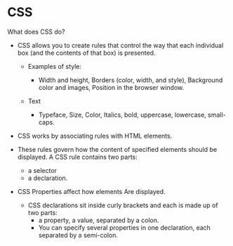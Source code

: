 # CSS

What does CSS do?

- CSS allows you to create rules that control the way that each individual box (and the contents of that box) is presented.
  - Examples of style:
    - Width and height, Borders (color, width, and style), Background color and images, Position in the browser window.
    
  - Text
    - Typeface, Size, Color, Italics, bold, uppercase, lowercase, small-caps.
    
 - CSS works by associating rules with HTML elements. 
  - These rules govern how the content of specified elements should be displayed. A CSS rule contains two parts: 
    - a selector 
    - a declaration.
    
- CSS Properties affect how elements Are displayed.
    - CSS declarations sit inside curly brackets and each is made up of two parts: 
      - a property, a value, separated by a colon. 
      - You can specify several properties in one declaration, each separated by a semi-colon.
